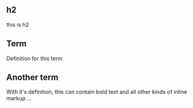 ## h2
this is h2


## Term
Definition for this term

## Another term
With it's definition, this can contain bold text
and all other kinds of inline markup ...
